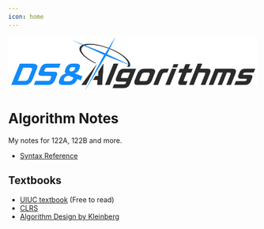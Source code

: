 ```yaml
---
icon: home
---
```


![](/assets/lmao.png)

# Algorithm Notes

My notes for 122A, 122B and more.

- [Syntax Reference](./pseudocode-syntax.md)

## Textbooks

- [UIUC textbook](http://algorithms.wtf/) (Free to read)
- [CLRS](https://www.amazon.com/Introduction-Algorithms-3rd-MIT-Press/dp/0262033844)
- [Algorithm Design by Kleinberg](https://www.amazon.com/Algorithm-Design-Jon-Kleinberg/dp/0321295358)

